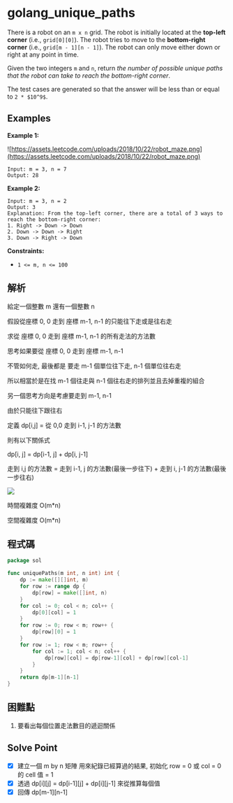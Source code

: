# golang_unique_paths

There is a robot on an `m x n` grid. The robot is initially located at the **top-left corner** (i.e., `grid[0][0]`). The robot tries to move to the **bottom-right corner** (i.e., `grid[m - 1][n - 1]`). The robot can only move either down or right at any point in time.

Given the two integers `m` and `n`, return *the number of possible unique paths that the robot can take to reach the bottom-right corner*.

The test cases are generated so that the answer will be less than or equal to `2 * $10^9$`.

## Examples

**Example 1:**

![https://assets.leetcode.com/uploads/2018/10/22/robot_maze.png](https://assets.leetcode.com/uploads/2018/10/22/robot_maze.png)

```
Input: m = 3, n = 7
Output: 28

```

**Example 2:**

```
Input: m = 3, n = 2
Output: 3
Explanation: From the top-left corner, there are a total of 3 ways to reach the bottom-right corner:
1. Right -> Down -> Down
2. Down -> Down -> Right
3. Down -> Right -> Down

```

**Constraints:**

- `1 <= m, n <= 100`

## 解析

給定一個整數 m 還有一個整數 n

假設從座標 0, 0 走到 座標 m-1, n-1 的只能往下走或是往右走

求從 座標 0, 0 走到 座標 m-1, n-1 的所有走法的方法數

思考如果要從 座標 0, 0 走到 座標 m-1, n-1  

不管如何走, 最後都是 要走 m-1 個單位往下走, n-1  個單位往右走

所以相當於是在找 m-1 個往走與 n-1 個往右走的排列並且去掉重複的組合

另一個思考方向是考慮要走到 m-1, n-1

由於只能往下跟往右

定義 dp[i,j] = 從 0,0 走到 i-1, j-1 的方法數

則有以下關係式 

dp[i, j] = dp[i-1, j] + dp[i, j-1]

走到 i,j 的方法數 = 走到 i-1, j 的方法數(最後一步往下) + 走到 i, j-1 的方法數(最後一步往右)  

![](https://i.imgur.com/4NPbWZC.png)

時間複雜度 O(m*n)

空間複雜度 O(m*n)

## 程式碼
```go
package sol

func uniquePaths(m int, n int) int {
	dp := make([][]int, m)
	for row := range dp {
		dp[row] = make([]int, n)
	}
	for col := 0; col < n; col++ {
		dp[0][col] = 1
	}
	for row := 0; row < m; row++ {
		dp[row][0] = 1
	}
	for row := 1; row < m; row++ {
		for col := 1; col < n; col++ {
			dp[row][col] = dp[row-1][col] + dp[row][col-1]
		}
	}
	return dp[m-1][n-1]
}

```

## 困難點

1. 要看出每個位置走法數目的遞迴關係

## Solve Point

- [x]  建立一個 m by n 矩陣 用來紀錄已經算過的結果, 初始化 row = 0 或 col = 0 的 cell 值 = 1
- [x]  透過 dp[i][j] = dp[i-1][j] + dp[i][j-1] 來從推算每個值
- [x]  回傳 dp[m-1][n-1]